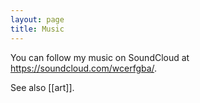 ```yaml
---
layout: page
title: Music
---
```


You can follow my music on SoundCloud at <https://soundcloud.com/wcerfgba/>.

See also [[art]].
